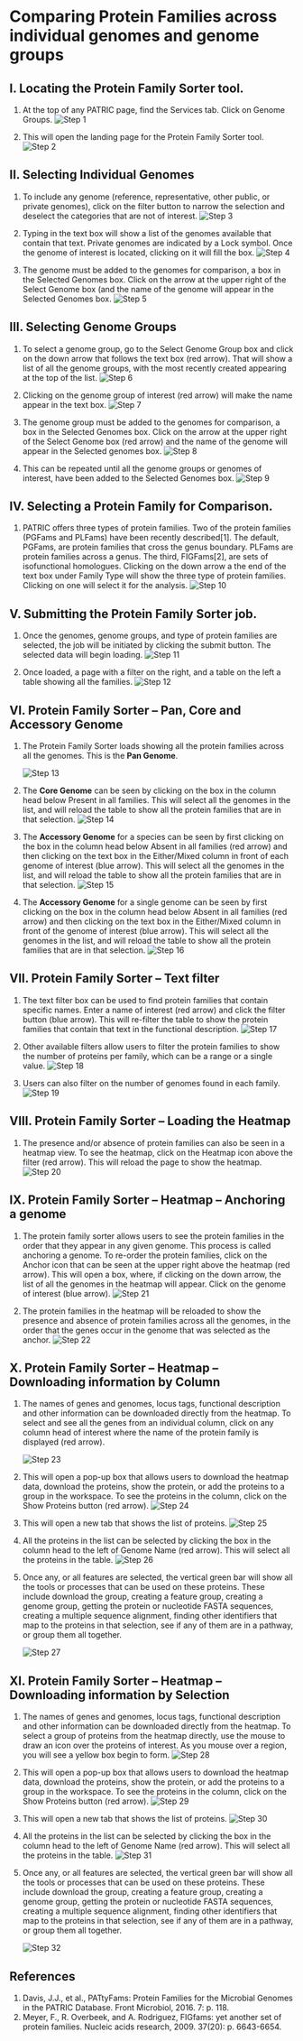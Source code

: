 # Comparing Protein Families across individual genomes and genome groups

## I.  Locating the Protein Family Sorter tool.
1. At the top of any PATRIC page, find the Services tab. Click on Genome Groups.
![Step 1](./images/image1.png)

2. This will open the landing page for the Protein Family Sorter tool.
![Step 2](./images/image2.png)

## II. Selecting Individual Genomes
1. To include any genome (reference, representative, other public, or private genomes), click on the filter button to narrow the selection and deselect the categories that are not of interest. 
![Step 3](./images/image3.png)

2. Typing in the text box will show a list of the genomes available that contain that text.  Private genomes are indicated by a Lock symbol.  Once the genome of interest is located, clicking on it will fill the box.
![Step 4](./images/image4.png)

3. The genome must be added to the genomes for comparison, a box in the Selected Genomes box. Click on the arrow at the upper right of the Select Genome box (and the name of the genome will appear in the Selected Genomes box.
![Step 5](./images/image5.png)

## III. Selecting Genome Groups
1. To select a genome group, go to the Select Genome Group box and click on the down arrow that follows the text box (red arrow).  That will show a list of all the genome groups, with the most recently created appearing at the top of the list.
![Step 6](./images/image6.png)

2. Clicking on the genome group of interest (red arrow) will make the name appear in the text box.
![Step 7](./images/image7.png)

3. The genome group must be added to the genomes for comparison, a box in the Selected Genomes box. Click on the arrow at the upper right of the Select Genome box (red arrow) and the name of the genome will appear in the Selected genomes box.
![Step 8](./images/image8.png)

4. This can be repeated until all the genome groups or genomes of interest, have been added to the Selected Genomes box.
![Step 9](./images/image9.png)

## IV. Selecting a Protein Family for Comparison.
1. PATRIC offers three types of protein families.  Two of the protein families (PGFams and PLFams) have been recently described[1].  The default, PGFams, are protein families that cross the genus boundary.  PLFams are protein families across a genus.  The third, FIGFams[2], are sets of isofunctional homologues.  Clicking on the down arrow a the end of the text box under Family Type will show the three type of protein families.  Clicking on one will select it for the analysis.
![Step 10](./images/image10.png)

## V. Submitting the Protein Family Sorter job.
1. Once the genomes, genome groups, and type of protein families are selected, the job will be initiated by clicking the submit button.  The selected data will begin loading.
![Step 11](./images/image11.png)

2. Once loaded, a page with a filter on the right, and a table on the left a table showing all the families.
![Step 12](./images/image12.png)

## VI. Protein Family Sorter – Pan, Core and Accessory Genome
1. The Protein Family Sorter loads showing all the protein families across all the genomes.  This is the **Pan Genome**.

    ![Step 13](./images/image13.png)

2. The **Core Genome** can be seen by clicking on the box in the column head below Present in all families.  This will select all the genomes in the list, and will reload the table to show all the protein families that are in that selection.
![Step 14](./images/image14.png)

3. The **Accessory Genome** for a species can be seen by first clicking on the box in the column head below Absent in all families (red arrow) and then clicking on the text box in the Either/Mixed column in front of each genome of interest (blue arrow).  This will select all the genomes in the list, and will reload the table to show all the protein families that are in that selection.
![Step 15](./images/image15.png)

4. The **Accessory Genome** for a single genome can be seen by first clicking on the box in the column head below Absent in all families (red arrow) and then clicking on the text box in the Either/Mixed column in front of the genome of interest (blue arrow).  This will select all the genomes in the list, and will reload the table to show all the protein families that are in that selection.
![Step 16](./images/image16.png)

## VII. Protein Family Sorter – Text filter
1. The text filter box can be used to find protein families that contain specific names.  Enter a name of interest (red arrow) and click the filter button (blue arrow).  This will re-filter the table to show the protein families that contain that text in the functional description.
![Step 17](./images/image17.png)

2. Other available filters allow users to filter the protein families to show the number of proteins per family, which can be a range or a single value.
![Step 18](./images/image18.png)

3. Users can also filter on the number of genomes found in each family.
![Step 19](./images/image19.png)

## VIII. Protein Family Sorter – Loading the Heatmap
1. The presence and/or absence of protein families can also be seen in a heatmap view.  To see the heatmap, click on the Heatmap icon above the filter (red arrow).  This will reload the page to show the heatmap.
![Step 20](./images/image20.png)

## IX. Protein Family Sorter – Heatmap – Anchoring a genome
1. The protein family sorter allows users to see the protein families in the order that they appear in any given genome.  This process is called anchoring a genome.  To re-order the protein families, click on the Anchor icon that can be seen at the upper right above the heatmap (red arrow).  This will open a box, where, if clicking on the down arrow, the list of all the genomes in the heatmap will appear.  Click on the genome of interest (blue arrow). 
![Step 21](./images/image21.png)

2. The protein families in the heatmap will be reloaded to show the presence and absence of protein families across all the genomes, in the order that the genes occur in the genome that was selected as the anchor.
![Step 22](./images/image22.png)

## X. Protein Family Sorter – Heatmap – Downloading information by Column
1. The names of genes and genomes, locus tags, functional description and other information can be downloaded directly from the heatmap.  To select and see all the genes from an individual column, click on any column head of interest where the name of the protein family is displayed (red arrow).

    ![Step 23](./images/image23.png)

2. This will open a pop-up box that allows users to download the heatmap data, download the proteins, show the protein, or add the proteins to a group in the workspace.  To see the proteins in the column, click on the Show Proteins button (red arrow).
![Step 24](./images/image24.png)

3. This will open a new tab that shows the list of proteins.
![Step 25](./images/image25.png)

4. All the proteins in the list can be selected by clicking the box in the column head to the left of Genome Name (red arrow).  This will select all the proteins in the table.
![Step 26](./images/image26.png)

5. Once any, or all features are selected, the vertical green bar will show all the tools or processes that can be used on these proteins.  These include download the group, creating a feature group, creating a genome group, getting the protein or nucleotide FASTA sequences, creating a multiple sequence alignment, finding other identifiers that map to the proteins in that selection, see if any of them are in a pathway, or group them all together.

    ![Step 27](./images/image27.png)

## XI. Protein Family Sorter – Heatmap – Downloading information by Selection
1. The names of genes and genomes, locus tags, functional description and other information can be downloaded directly from the heatmap.  To select a group of proteins from the heatmap directly, use the mouse to draw an icon over the proteins of interest.  As you mouse over a region, you will see a yellow box begin to form.
![Step 28](./images/image28.png)

2. This will open a pop-up box that allows users to download the heatmap data, download the proteins, show the protein, or add the proteins to a group in the workspace.  To see the proteins in the column, click on the Show Proteins button (red arrow).
![Step 29](./images/image24.png)

3. This will open a new tab that shows the list of proteins.
![Step 30](./images/image25.png)

4. All the proteins in the list can be selected by clicking the box in the column head to the left of Genome Name (red arrow).  This will select all the proteins in the table.
![Step 31](./images/image26.png)

5. Once any, or all features are selected, the vertical green bar will show all the tools or processes that can be used on these proteins.  These include download the group, creating a feature group, creating a genome group, getting the protein or nucleotide FASTA sequences, creating a multiple sequence alignment, finding other identifiers that map to the proteins in that selection, see if any of them are in a pathway, or group them all together.

    ![Step 32](./images/image27.png)


## References
1. Davis, J.J., et al., PATtyFams: Protein Families for the Microbial Genomes in the PATRIC Database. Front Microbiol, 2016. 7: p. 118.
2. Meyer, F., R. Overbeek, and A. Rodriguez, FIGfams: yet another set of protein families. Nucleic acids research, 2009. 37(20): p. 6643-6654.